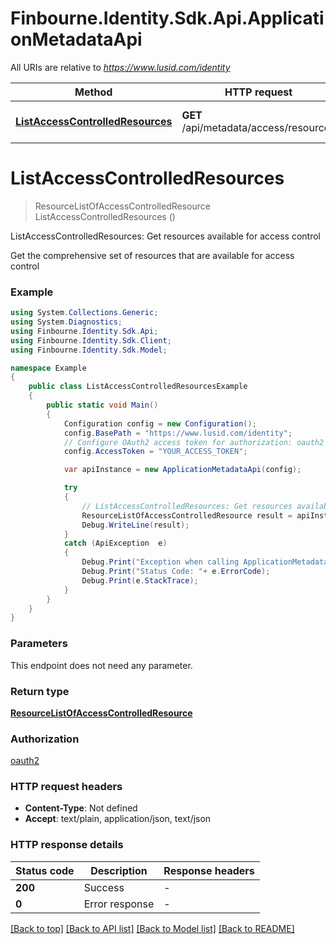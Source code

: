 # Finbourne.Identity.Sdk.Api.ApplicationMetadataApi

All URIs are relative to *https://www.lusid.com/identity*

Method | HTTP request | Description
------------- | ------------- | -------------
[**ListAccessControlledResources**](ApplicationMetadataApi.md#listaccesscontrolledresources) | **GET** /api/metadata/access/resources | ListAccessControlledResources: Get resources available for access control


<a name="listaccesscontrolledresources"></a>
# **ListAccessControlledResources**
> ResourceListOfAccessControlledResource ListAccessControlledResources ()

ListAccessControlledResources: Get resources available for access control

Get the comprehensive set of resources that are available for access control

### Example
```csharp
using System.Collections.Generic;
using System.Diagnostics;
using Finbourne.Identity.Sdk.Api;
using Finbourne.Identity.Sdk.Client;
using Finbourne.Identity.Sdk.Model;

namespace Example
{
    public class ListAccessControlledResourcesExample
    {
        public static void Main()
        {
            Configuration config = new Configuration();
            config.BasePath = "https://www.lusid.com/identity";
            // Configure OAuth2 access token for authorization: oauth2
            config.AccessToken = "YOUR_ACCESS_TOKEN";

            var apiInstance = new ApplicationMetadataApi(config);

            try
            {
                // ListAccessControlledResources: Get resources available for access control
                ResourceListOfAccessControlledResource result = apiInstance.ListAccessControlledResources();
                Debug.WriteLine(result);
            }
            catch (ApiException  e)
            {
                Debug.Print("Exception when calling ApplicationMetadataApi.ListAccessControlledResources: " + e.Message );
                Debug.Print("Status Code: "+ e.ErrorCode);
                Debug.Print(e.StackTrace);
            }
        }
    }
}
```

### Parameters
This endpoint does not need any parameter.

### Return type

[**ResourceListOfAccessControlledResource**](ResourceListOfAccessControlledResource.md)

### Authorization

[oauth2](../README.md#oauth2)

### HTTP request headers

 - **Content-Type**: Not defined
 - **Accept**: text/plain, application/json, text/json


### HTTP response details
| Status code | Description | Response headers |
|-------------|-------------|------------------|
| **200** | Success |  -  |
| **0** | Error response |  -  |

[[Back to top]](#) [[Back to API list]](../README.md#documentation-for-api-endpoints) [[Back to Model list]](../README.md#documentation-for-models) [[Back to README]](../README.md)

